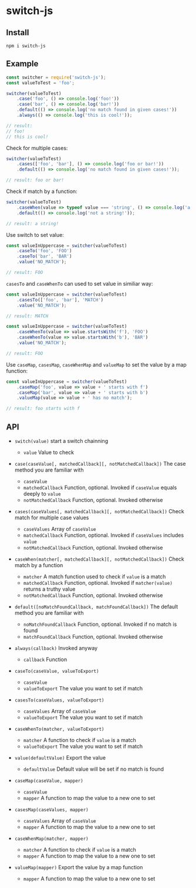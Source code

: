 switch-js
===

Install
---

```
npm i switch-js
```

Example
---

```javascript
const switcher = require('switch-js');
const valueToTest = 'foo';

switcher(valueToTest)
    .case('foo', () => console.log('foo!'))
    .case('bar', () => console.log('bar!'))
    .default(() => console.log('no match found in given cases!'))
    .always(() => console.log('this is cool!'));

// result:
// foo!
// this is cool!
```

Check for multiple cases:

```javascript
switcher(valueToTest)
    .cases(['foo', 'bar'], () => console.log('foo or bar!'))
    .default(() => console.log('no match found in given cases!'));

// result: foo or bar!
```

Check if match by a function:

```javascript
switcher(valueToTest)
    .caseWhen(value => typeof value === 'string', () => console.log('a string!'))
    .default(() => console.log('not a string!'));

// result: a string!
```

Use switch to set value:

```javascript
const valueInUppercase = switcher(valueToTest)
    .caseTo('foo', 'FOO')
    .caseTo('bar', 'BAR')
    .value('NO_MATCH');

// result: FOO
```

`casesTo` and `caseWhenTo` can used to set value in similiar way:

```javascript
const valueInUppercase = switcher(valueToTest)
    .casesTo(['foo', 'bar'], 'MATCH')
    .value('NO_MATCH');

// result: MATCH

const valueInUppercase = switcher(valueToTest)
    .caseWhenTo(value => value.startsWith('f'), 'FOO')
    .caseWhenTo(value => value.startsWith('b'), 'BAR')
    .value('NO_MATCH');

// result: FOO
```

Use `caseMap`, `casesMap`, `caseWhenMap` and `valueMap` to set the value by a map function:

```javascript
const valueInUppercase = switcher(valueToTest)
    .caseMap('foo', value => value + ' starts with f')
    .caseMap('bar', value => value + ' starts with b')
    .valueMap(value => value + ' has no match');

// result: foo starts with f
```

API
---

- `switch(value)` start a switch chainning
    - `value` Value to check

- `case(caseValue[, matchedCallback][, notMatchedCallback])` The case method you are familiar with
    - `caseValue`
    - `matchedCallback` Function, optional. Invoked if `caseValue` equals deeply to `value`
    - `notMatchedCallback` Function, optional. Invoked otherwise

- `cases(caseValues[, matchedCallback][, notMatchedCallback])` Check match for multiple case values
    - `caseValues` Array of `caseValue`
    - `matchedCallback` Function, optional. Invoked if `caseValues` includes `value`
    - `notMatchedCallback` Function, optional. Invoked otherwise

- `caseWhen(matcher[, matchedCallback][, notMatchedCallback])` Check match by a function
    - `matcher` A match function used to check if `value` is a match
    - `matchedCallback` Function, optional. Invoked if `matcher(value)` returns a truthy value
    - `notMatchedCallback` Function, optional. Invoked otherwise

- `default([noMatchFoundCallback, matchFoundCallback])` The default method you are familiar with
    - `noMatchFoundCallback` Function, optional. Invoked if no match is found
    - `matchFoundCallback` Function, optional. Invoked otherwise

- `always(callback)` Invoked anyway
    - `callback` Function

- `caseTo(caseValue, valueToExport)`
    - `caseValue`
    - `valueToExport` The value you want to set if match

- `casesTo(caseValues, valueToExport)`
    - `caseValues` Array of `caseValue`
    - `valueToExport` The value you want to set if match

- `caseWhenTo(matcher, valueToExport)`
    - `matcher` A function to check if `value` is a match
    - `valueToExport` The value you want to set if match

- `value(defaultValue)` Export the value
    - `defaultValue` Default value will be set if no match is found

- `caseMap(caseValue, mapper)`
    - `caseValue`
    - `mapper` A function to map the value to a new one to set

- `casesMap(caseValues, mapper)`
    - `caseValues` Array of `caseValue`
    - `mapper` A function to map the value to a new one to set

- `caseWhenMap(matcher, mapper)`
    - `matcher` A function to check if `value` is a match
    - `mapper` A function to map the value to a new one to set

- `valueMap(mapper)` Export the value by a map function
    - `mapper` A function to map the value to a new one to set
